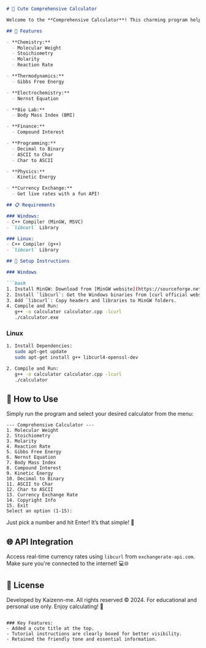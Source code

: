 
```markdown
# 🌈 Cute Comprehensive Calculator

Welcome to the **Comprehensive Calculator**! This charming program helps you with various calculations in chemistry, biology, finance, physics, programming, and even fetches real-time currency exchange rates! 🌍✨

## 🌟 Features

- **Chemistry:** 
  - Molecular Weight
  - Stoichiometry
  - Molarity
  - Reaction Rate

- **Thermodynamics:** 
  - Gibbs Free Energy

- **Electrochemistry:** 
  - Nernst Equation

- **Bio Lab:** 
  - Body Mass Index (BMI)

- **Finance:** 
  - Compound Interest

- **Programming:** 
  - Decimal to Binary
  - ASCII to Char
  - Char to ASCII

- **Physics:** 
  - Kinetic Energy

- **Currency Exchange:** 
  - Get live rates with a fun API!

## 📋 Requirements

### Windows:
- C++ Compiler (MinGW, MSVC)
- `libcurl` Library

### Linux:
- C++ Compiler (g++)
- `libcurl` Library

## 🚀 Setup Instructions

### Windows

```bash
1. Install MinGW: Download from [MinGW website](https://sourceforge.net/projects/mingw/).
2. Install `libcurl`: Get the Windows binaries from [curl official website](https://curl.se/windows/).
3. Add `libcurl`: Copy headers and libraries to MinGW folders.
4. Compile and Run:
   g++ -o calculator calculator.cpp -lcurl
   ./calculator.exe
```

### Linux

```bash
1. Install Dependencies:
   sudo apt-get update
   sudo apt-get install g++ libcurl4-openssl-dev

2. Compile and Run:
   g++ -o calculator calculator.cpp -lcurl
   ./calculator
```

## 🎉 How to Use

Simply run the program and select your desired calculator from the menu:

```
--- Comprehensive Calculator ---
1. Molecular Weight
2. Stoichiometry
3. Molarity
4. Reaction Rate
5. Gibbs Free Energy
6. Nernst Equation
7. Body Mass Index
8. Compound Interest
9. Kinetic Energy
10. Decimal to Binary
11. ASCII to Char
12. Char to ASCII
13. Currency Exchange Rate
14. Copyright Info
15. Exit
Select an option (1-15):
```

Just pick a number and hit Enter! It’s that simple! 🎈

## 🌐 API Integration

Access real-time currency rates using `libcurl` from `exchangerate-api.com`. Make sure you're connected to the internet! 💻🌐

## 📝 License

Developed by Kaizenn-me. All rights reserved © 2024. For educational and personal use only. Enjoy calculating! 🎉
```

### Key Features:
- Added a cute title at the top.
- Tutorial instructions are clearly boxed for better visibility.
- Retained the friendly tone and essential information.
